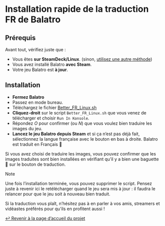 # Installation rapide de la traduction FR de Balatro

## Prérequis

Avant tout, vérifiez juste que :

- Vous êtes **sur SteamDeck/Linux**. (sinon, [utilisez une autre méthode](INSTALL.md))
- Vous avez installé Balatro **avec Steam**.
- Votre jeu Balatro est **à jour**.

## Installation

- **Fermez Balatro**
- Passez en mode bureau.
- Téléchargez le fichier [Better_FR_Linux.sh](https://github.com/FrBmt-BIGetNouf/balatro-french-translations/releases/latest/download/Better_FR_Linux.sh)
- **Cliquez-droit** sur le script `Better_FR_Linux.sh` que vous venez de télécharger et choisir `Run In Konsole`.
- Répondez *O* pour confirmer (ou *N*) que vous voulez bien traduire les images du jeu.
- **Lancez le jeu Balatro depuis Steam** et si ça n’est pas déjà fait, sélectionnez la langue française avec le bouton en bas à droite. Balatro est traduit en Français 🥳

Si vous avez choisi de traduire les images, vous pouvez confirmer que les images traduites sont bien installées en vérifiant qu’il y a bien une baguette 🥖 sur le bouton de traduction.

> [!NOTE]
> Une fois l’installation terminée, vous pouvez supprimer le script. Pensez juste à revenir ici le retélécharger quand le jeu sera mis à jour : il faudra le relancer pour que le jeu soit à nouveau bien traduit.

Si la traduction vous plaît, n’hésitez pas à en parler à vos amis, streamers et vidéastes préférés pour qu’ils en profitent aussi !

[↩ Revenir à la page d’accueil du projet](https://github.com/FrBmt-BIGetNouf/balatro-french-translations)
